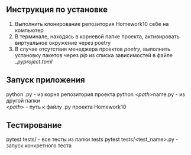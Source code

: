 ## Инструкция по установке

1. Выполнить клонирование репозитория Homework10 себе на компьютер
2. В терминале, находясь в корневой папке проекта, активировать виртуальное окружение через poetry
3. В случае отсутствия менеджера проектов _poetry_, выполнить установку пакетов через _pip_ из списка зависимостей в файле __pyproject.toml_

## Запуск приложения  
python <name>.py - из корня репозитория проекта
python <_path_>name.py - из другой папки  
<_path_> - путь к файлу <name>.py проекта Homework10

## Тестирование
pytest tests/ - все тесты из папки tests
pytest tests/<test_name>.py - запуск конкретного теста 
